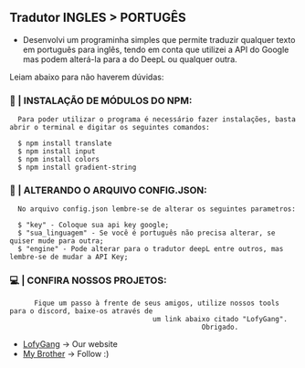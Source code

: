 ## Tradutor INGLES > PORTUGÊS 

+ Desenvolvi um programinha simples que permite traduzir qualquer texto em português para inglês, tendo em conta que utilizei a API do Google mas podem alterá-la para a do DeepL ou qualquer outra. 

Leiam abaixo para não haverem dúvidas:

### 🚀 | INSTALAÇÃO DE MÓDULOS DO NPM:



```shell
  Para poder utilizar o programa é necessário fazer instalações, basta abrir o terminal e digitar os seguintes comandos:
  
  $ npm install translate
  $ npm install input
  $ npm install colors
  $ npm install gradient-string
```

### 🔧 | ALTERANDO O ARQUIVO CONFIG.JSON:

```shell
  No arquivo config.json lembre-se de alterar os seguintes parametros:

  $ "key" - Coloque sua api key google;
  $ "sua_linguagem" - Se você é português não precisa alterar, se quiser mude para outra;
  $ "engine" - Pode alterar para o tradutor deepL entre outros, mas lembre-se de mudar a API Key;
```


### 💻 | CONFIRA NOSSOS PROJETOS:

```shell
      Fique um passo à frente de seus amigos, utilize nossos tools para o discord, baixe-os através de 
                                   um link abaixo citado "LofyGang".
                                               Obrigado.
```

+ [LofyGang](https://lofy.glitch.me/Gang/index.html) -> Our website
+ [My Brother](https://github.com/ppolar0) -> Follow :)

